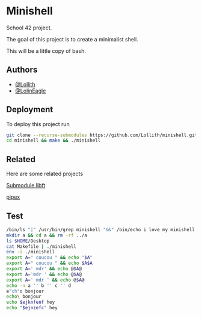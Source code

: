 # Minishell
School 42 project.

The goal of this project is to create a minimalist shell.

This will be a little copy of bash.

## Authors
- [@Lollith](https://www.github.com/Lollith)
- [@LolinEagle](https://www.github.com/LolinEagle)

## Deployment
To deploy this project run
```bash
git clone --recurse-submodules https://github.com/Lollith/minishell.git &&
cd minishell && make && ./minishell
```

## Related
Here are some related projects

[Submodule libft](https://github.com/LolinEagle/libft)

[pipex](https://github.com/Lollith/pipex.git)

## Test
```bash
/bin/ls "|" /usr/bin/grep minishell "&&" /bin/echo i love my minishell
mkdir a && cd a && rm -rf ../a
ls $HOME/Desktop
cat Makefile | ./minishell
env -i ./minishell
export A=" coucou " && echo "$A"
export A=" coucou " && echo $A$A
export A=' mdr' && echo @$A@
export A='mdr ' && echo @$A@
export A=' mdr ' && echo @$A@
echo -n a '' b '' c '' d
e"ch"o bonjour
echo\ bonjour
echo $ejknfenf hey
echo "$ejnzefc" hey
```

